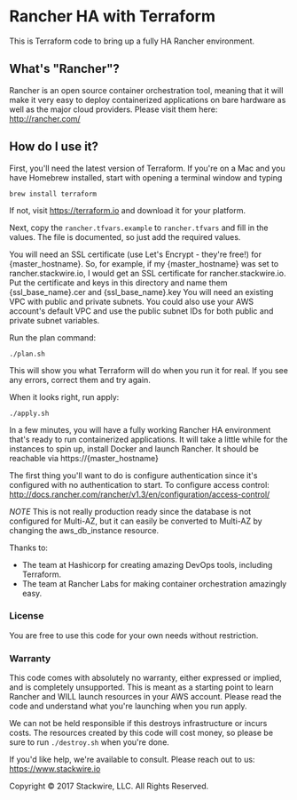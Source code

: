 # Rancher HA with Terraform

This is Terraform code to bring up a fully HA Rancher environment.

## What's "Rancher"?

Rancher is an open source container orchestration tool, meaning that it will make it very easy to deploy containerized applications on bare hardware as well as the major cloud providers. Please visit them here: http://rancher.com/

## How do I use it?

First, you'll need the latest version of Terraform. If you're on a Mac and you have Homebrew installed, start with opening a terminal window and typing

```shell
brew install terraform
```

If not, visit https://terraform.io and download it for your platform.

Next, copy the `rancher.tfvars.example` to `rancher.tfvars` and fill in the values. The file is documented, so just add the required values.

You will need an SSL certificate (use Let's Encrypt - they're free!) for {master_hostname}. So, for example, if my {master_hostname} was set to rancher.stackwire.io, I would get an SSL certificate for rancher.stackwire.io. Put the certificate and keys in this directory and name them {ssl_base_name}.cer and {ssl_base_name}.key
You will need an existing VPC with public and private subnets. You could also use your AWS account's default VPC and use the public subnet IDs for both public and private subnet variables.

Run the plan command:

```shell
./plan.sh
```

This will show you what Terraform will do when you run it for real. If you see any errors, correct them and try again.

When it looks right, run apply:

```shell
./apply.sh
```

In a few minutes, you will have a fully working Rancher HA environment that's ready to run containerized applications. It will take a little while for the instances to spin up, install Docker and launch Rancher. It should be reachable via https://{master_hostname}

The first thing you'll want to do is configure authentication since it's configured with no authentication to start. To configure access control: http://docs.rancher.com/rancher/v1.3/en/configuration/access-control/

*NOTE* This is not really production ready since the database is not configured for Multi-AZ, but it can easily be converted to Multi-AZ by changing the aws_db_instance resource.

Thanks to:

- The team at Hashicorp for creating amazing DevOps tools, including Terraform.
- The team at Rancher Labs for making container orchestration amazingly easy.

### License

You are free to use this code for your own needs without restriction.


### Warranty
This code comes with absolutely no warranty, either expressed or implied, and is completely unsupported. This is meant as a starting point to learn Rancher and WILL launch resources in your AWS account. Please read the code and understand what you're launching when you run apply.

We can not be held responsible if this destroys infrastructure or incurs costs. The resources created by this code will cost money, so please be sure to run `./destroy.sh` when you're done.

If you'd like help, we're available to consult. Please reach out to us: https://www.stackwire.io

Copyright © 2017 Stackwire, LLC. All Rights Reserved.
